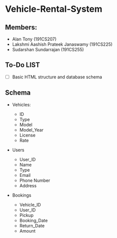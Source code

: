 # Vehicle-Rental-System

## Members:
- Alan Tony (191CS207)
- Lakshmi Aashish Prateek Janaswamy (191CS225)
- Sudarshan Sundarrajan (191CS255)
    
## To-Do LIST
 - [ ] Basic HTML structure and database schema
    
## Schema
- Vehicles:
  - ID
  - Type
  - Model
  - Model_Year
  - License
  - Rate
     
- Users
  - User_ID
  - Name
  - Type
  - Email
  - Phone Number
  - Address
 
- Bookings
  - Vehicle_ID
  - User_ID
  - Pickup
  - Booking_Date
  - Return_Date
  - Amount
